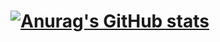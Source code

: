 # [![Anurag's GitHub stats](https://github-readme-stats.vercel.app/api?username=oceanseemona)](https://github.com/anuraghazra/github-readme-stats)
